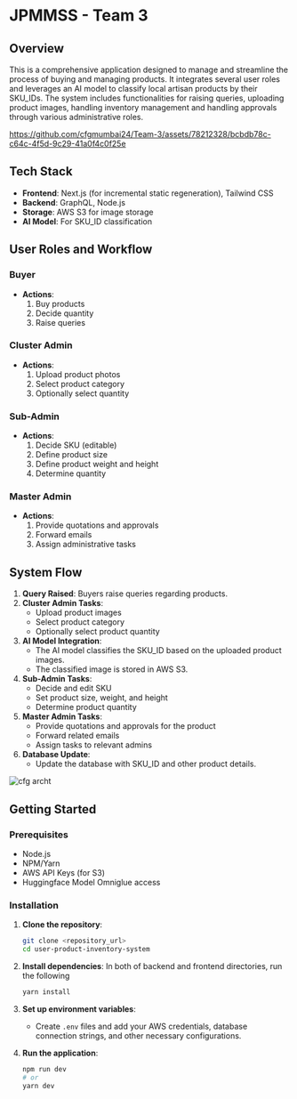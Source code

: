 # JPMMSS - Team 3

## Overview

This is a comprehensive application designed to manage and streamline the process of buying and managing products. It integrates several user roles and leverages an AI model to classify local artisan products by their SKU_IDs. The system includes functionalities for raising queries, uploading product images, handling inventory management and handling approvals through various administrative roles.

https://github.com/cfgmumbai24/Team-3/assets/78212328/bcbdb78c-c64c-4f5d-9c29-41a0f4c0f25e

## Tech Stack

- **Frontend**: Next.js (for incremental static regeneration), Tailwind CSS
- **Backend**: GraphQL, Node.js
- **Storage**: AWS S3 for image storage
- **AI Model**: For SKU_ID classification

## User Roles and Workflow

### Buyer
- **Actions**:
  1. Buy products
  2. Decide quantity
  3. Raise queries

### Cluster Admin
- **Actions**:
  1. Upload product photos
  2. Select product category
  3. Optionally select quantity

### Sub-Admin
- **Actions**:
  1. Decide SKU (editable)
  2. Define product size
  3. Define product weight and height
  4. Determine quantity

### Master Admin
- **Actions**:
  1. Provide quotations and approvals
  2. Forward emails
  3. Assign administrative tasks

## System Flow

1. **Query Raised**: Buyers raise queries regarding products.
2. **Cluster Admin Tasks**:
   - Upload product images
   - Select product category
   - Optionally select product quantity
3. **AI Model Integration**:
   - The AI model classifies the SKU_ID based on the uploaded product images.
   - The classified image is stored in AWS S3.
4. **Sub-Admin Tasks**:
   - Decide and edit SKU
   - Set product size, weight, and height
   - Determine product quantity
5. **Master Admin Tasks**:
   - Provide quotations and approvals for the product
   - Forward related emails
   - Assign tasks to relevant admins
6. **Database Update**:
   - Update the database with SKU_ID and other product details.

![cfg archt](https://github.com/cfgmumbai24/Team-3/assets/78212328/fbc7cae9-181b-4ec5-8fc1-01eff0bd0344)

## Getting Started

### Prerequisites

- Node.js
- NPM/Yarn
- AWS API Keys (for S3)
- Huggingface Model Omniglue access

### Installation

1. **Clone the repository**:
   ```sh
   git clone <repository_url>
   cd user-product-inventory-system
   ```

2. **Install dependencies**:
  In both of backend and frontend directories, run the following
   ```sh
   yarn install
   ```

4. **Set up environment variables**:
   - Create `.env` files and add your AWS credentials, database connection strings, and other necessary configurations.

5. **Run the application**:
   ```sh
   npm run dev
   # or
   yarn dev
   ```
